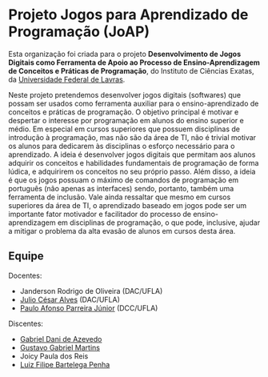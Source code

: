# Projeto Jogos para Aprendizado de Programação (JoAP)

Esta organização foi criada para o projeto **Desenvolvimento de Jogos Digitais como Ferramenta de Apoio ao Processo de Ensino-Aprendizagem de Conceitos e Práticas de Programação**, do Instituto de Ciências Exatas, da [Universidade Federal de Lavras](https://ufla.br).

Neste projeto pretendemos desenvolver jogos digitais (softwares) que possam ser usados como ferramenta auxiliar para o ensino-aprendizado de conceitos e práticas de programação.
O objetivo principal é motivar e despertar o interesse por programação em alunos do ensino superior e médio.
Em especial em cursos superiores que possuem disciplinas de introdução à programação, mas não são da área de TI, não é trivial motivar os alunos para dedicarem às disciplinas o esforço necessário para o aprendizado.
A ideia é desenvolver jogos digitais que permitam aos alunos adquirir os conceitos e habilidades fundamentais de programação de forma lúdica, e adquirirem os conceitos no seu próprio passo.
Além disso, a ideia é que os jogos possuam o máximo de comandos de programação em português (não apenas as interfaces) sendo, portanto, também uma ferramenta de inclusão.
Vale ainda ressaltar que mesmo em cursos superiores da área de TI, o aprendizado baseado em jogos pode ser um importante fator motivador e facilitador do processo de ensino-aprendizagem em disciplinas de programação, o que pode, inclusive, ajudar a mitigar o problema da alta evasão de alunos em cursos desta área.

## Equipe

Docentes:

- Janderson Rodrigo de Oliveira (DAC/UFLA)
- [Julio César Alves](https://github.com/caburu) (DAC/UFLA)
- [Paulo Afonso Parreira Júnior](https://github.com/pauloafpjunior) (DCC/UFLA)

Discentes:
- [Gabriel Dani de Azevedo](https://github.com/GabrielDaniAz)
- [Gustavo Gabriel Martins](https://github.com/gu12ga)
- Joicy Paula dos Reis
- [Luiz Filipe Bartelega Penha](https://github.com/luizfilipe-bp)

